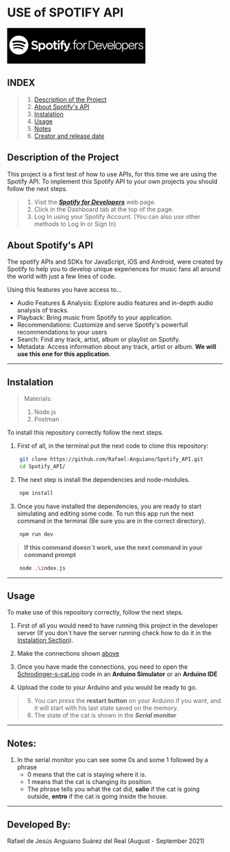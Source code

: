 # USE of  SPOTIFY API
![Image](Spotify_Developers.png)

## INDEX
>  1. [Description of the Project](#Description-of-the-Project)
>  2. [About Spotify's API](#About-Spotify's-API)
>  3. [Instalation](#Instalation)
>  4. [Usage](#Usage)
>  5. [Notes](#Notes)
>  6. [Creator and release date](#Developed-by:)

## Description of the Project
This project is a first test of how to use APIs, for this time we are using the Spotify API. 
To implement this Spotify API to your own projects you should follow the next steps.

> 1. Visit the ***[Spotify for Developers](https://developer.spotify.com/)*** web page.
> 2. Click in the Dashboard tab at the top of the page.
> 3. Log In using your Spotify Account. (You can also use other methods to Log In or Sign In)

## About Spotify's API
The spotify APIs and SDKs for JavaScript, iOS and Android, were created by Spotify to help you to develop unique experiences for music fans all around the world with just a few lines of code.

Using this features you have access to...
 - Audio Features & Analysis: Explore audio features and in-depth audio analysis of tracks.
 - Playback: Bring music from Spotify to your application.
 - Recommendations: Customize and serve Spotify's powerfull recommendations to your users
 - Search: Find any track, artist, album or playlist on Spotify.
 - Metadata: Access information about any track, artist or album. **We will use this one for this application**.

---

## Instalation
> Materials:
> 1. Node.js
> 2. Postman

To install this repository correctly follow the next steps.

1. First of all, in the terminal put the next code to clone this repository:

```bash
    git clone https://github.com/Rafael-Anguiano/Spotify_API.git
    cd Spotify_API/
```

2. The next step is install the dependencies and node-modules.

```sh
    npm install
```

3. Once you have installed the dependencies, you are ready to start simulating and editing some code. To run this app run the next command in the terminal (Be sure you are in the correct directory).

```sh
    npm run dev
```
> **If this command doesn´t work, use the next command in your command prompt**

```sh
    node .\index.js
```

---

## Usage
To make use of this repository correctly, follow the next steps.

1. First of all you would need to have running this project in the developer server (If you don´t have the server running check how to do it in the [Instalation Section](#Instalation)).

2. Make the connections shown [above](#Circuits-Connections)

3. Once you have made the connections, you need to open the [Schrodinger-s-cat.ino](./Schrodinger-s-cat.ino) code in an **Arduino Simulator** or an **Arduino IDE** 
4. Upload the code to your Arduino and you would be ready to go.

> 5. You can *press* the **restart button** on your Arduino if you want, and it will start with his last state saved on the memory.
> 6. The state of the cat is shown in the ***Serial monitor*** 
---

## Notes:

1. In the serial monitor you can see some 0s and some 1 followed by a phrase
    - 0 means that the cat is staying where it is.
    - 1 means that the cat is changing its position.
    - The phrase tells you what the cat did, **salio** if the cat is going outside, **entro** if the cat is going inside the house. 

---

## Developed By:
 Rafael de Jesús Anguiano Suárez del Real (August - September 2021)
